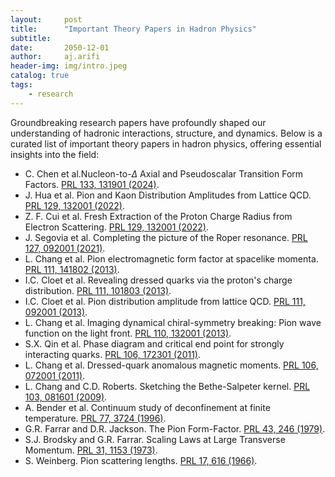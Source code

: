 ```yaml
---
layout:     post
title:      "Important Theory Papers in Hadron Physics"
subtitle:   
date:       2050-12-01
author:     aj.arifi
header-img: img/intro.jpeg
catalog: true
tags:
    - research
---
```


Groundbreaking research papers have profoundly shaped our understanding of hadronic interactions, structure, and dynamics. 
Below is a curated list of important theory papers in hadron physics, offering essential insights into the field:


- C. Chen et al.Nucleon-to-$\Delta$ Axial and Pseudoscalar Transition Form Factors. [PRL 133, 131901 (2024)](https://doi.org/10.1103/PhysRevLett.133.131901).
- J. Hua et al. Pion and Kaon Distribution Amplitudes from Lattice QCD. [PRL 129, 132001 (2022)](https://doi.org/10.1103/PhysRevLett.129.132001).
- Z. F. Cui et al. Fresh Extraction of the Proton Charge Radius from Electron Scattering. [PRL 129, 132001 (2022)](https://doi.org/10.1103/PhysRevLett.129.132001).
- J. Segovia et al. Completing the picture of the Roper resonance. [PRL 127, 092001 (2021)](https://doi.org/10.1103/PhysRevLett.127.092001).
- L. Chang et al. Pion electromagnetic form factor at spacelike momenta. [PRL 111, 141802 (2013)](https://doi.org/10.1103/PhysRevLett.111.141802).
- I.C. Cloet et al. Revealing dressed quarks via the proton's charge distribution. [PRL 111, 101803 (2013)](https://doi.org/10.1103/PhysRevLett.111.101803).
- I.C. Cloet et al. Pion distribution amplitude from lattice QCD. [PRL 111, 092001 (2013)](https://doi.org/10.1103/PhysRevLett.111.092001).
- L. Chang et al. Imaging dynamical chiral-symmetry breaking: Pion wave function on the light front. [PRL 110, 132001 (2013)](https://doi.org/10.1103/PhysRevLett.110.132001).
- S.X. Qin et al. Phase diagram and critical end point for strongly interacting quarks. [PRL 106, 172301 (2011)](https://doi.org/10.1103/PhysRevLett.106.172301). 
- L. Chang et al. Dressed-quark anomalous magnetic moments. [PRL 106, 072001 (2011)](https://doi.org/10.1103/PhysRevLett.106.072001). 
- L. Chang and C.D. Roberts. Sketching the Bethe-Salpeter kernel. [PRL 103, 081601 (2009)](https://doi.org/10.1103/PhysRevLett.103.081601).
- A. Bender et al. Continuum study of deconfinement at finite temperature. [PRL 77, 3724 (1996)](https://doi.org/10.1103/PhysRevLett.77.3724).
- G.R. Farrar and D.R. Jackson. The Pion Form-Factor. [PRL 43, 246 (1979)](https://doi.org/10.1103/PhysRevLett.43.246).
- S.J. Brodsky and G.R. Farrar. Scaling Laws at Large Transverse Momentum. [PRL 31, 1153 (1973)](https://doi.org/10.1103/PhysRevLett.31.1153).
- S. Weinberg. Pion scattering lengths. [PRL 17, 616 (1966)](https://doi.org/10.1103/PhysRevLett.17.616).








